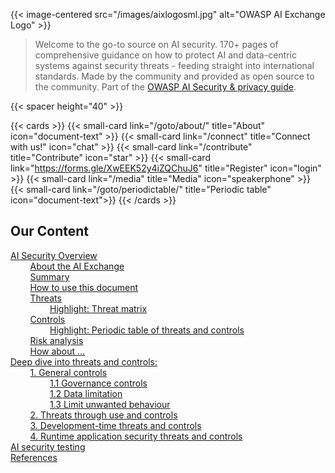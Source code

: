 ---
---

{{< image-centered src="/images/aixlogosml.jpg" alt="OWASP AI Exchange Logo" >}}

>Welcome to the go-to source on AI security. 170+ pages of comprehensive guidance on how to protect AI and data-centric systems against security threats - feeding straight into international standards. Made by the community and provided as open source to the community. Part of the [OWASP AI Security & privacy guide](https://owasp.org/www-project-ai-security-and-privacy-guide/).

{{< spacer height="40" >}}

{{< cards >}}
    {{< small-card link="/goto/about/" title="About" icon="document-text" >}}
    {{< small-card link="/connect" title="Connect with us!" icon="chat" >}}
    {{< small-card link="/contribute" title="Contribute" icon="star" >}}
    {{< small-card link="https://forms.gle/XwEEK52y4iZQChuJ6" title="Register" icon="login" >}}
    {{< small-card link="/media" title="Media" icon="speakerphone" >}}
    {{< small-card link="/goto/periodictable/" title="Periodic table" icon="document-text">}}
{{< /cards >}}

## Our Content

[AI Security Overview](docs/ai_security_overview/)  
&nbsp;&nbsp;&nbsp;&nbsp;&nbsp;&nbsp;&nbsp;&nbsp;[About the AI Exchange](https://owaspai.org/goto/about/)  
&nbsp;&nbsp;&nbsp;&nbsp;&nbsp;&nbsp;&nbsp;&nbsp;[Summary](https://owaspai.org/goto/summary/)  
&nbsp;&nbsp;&nbsp;&nbsp;&nbsp;&nbsp;&nbsp;&nbsp;[How to use this document](https://owaspai.org/goto/document/)  
&nbsp;&nbsp;&nbsp;&nbsp;&nbsp;&nbsp;&nbsp;&nbsp;[Threats](https://owaspai.org/goto/threatsoverview/)  
&nbsp;&nbsp;&nbsp;&nbsp;&nbsp;&nbsp;&nbsp;&nbsp;&nbsp;&nbsp;&nbsp;&nbsp;&nbsp;&nbsp;&nbsp;&nbsp;[Highlight: Threat matrix](https://owaspai.org/goto/aisecuritymatrix/)  
&nbsp;&nbsp;&nbsp;&nbsp;&nbsp;&nbsp;&nbsp;&nbsp;[Controls](https://owaspai.org/goto/controlsoverview/)  
&nbsp;&nbsp;&nbsp;&nbsp;&nbsp;&nbsp;&nbsp;&nbsp;&nbsp;&nbsp;&nbsp;&nbsp;&nbsp;&nbsp;&nbsp;&nbsp;[Highlight: Periodic table of threats and controls](https://owaspai.org/goto/periodictable/)  
&nbsp;&nbsp;&nbsp;&nbsp;&nbsp;&nbsp;&nbsp;&nbsp;[Risk analysis](https://owaspai.org/goto/riskanalysis/)  
&nbsp;&nbsp;&nbsp;&nbsp;&nbsp;&nbsp;&nbsp;&nbsp;[How about ...](https://owaspai.org/docs/ai_security_overview/#how-about-)  
[Deep dive into threats and controls:](https://owaspai.org/goto/navigator/)  
&nbsp;&nbsp;&nbsp;&nbsp;&nbsp;&nbsp;&nbsp;&nbsp;[1. General controls](/docs/1_general_controls)  
&nbsp;&nbsp;&nbsp;&nbsp;&nbsp;&nbsp;&nbsp;&nbsp;&nbsp;&nbsp;&nbsp;&nbsp;&nbsp;&nbsp;&nbsp;&nbsp;[1.1 Governance controls](https://owaspai.org/goto/governancecontrols/)  
&nbsp;&nbsp;&nbsp;&nbsp;&nbsp;&nbsp;&nbsp;&nbsp;&nbsp;&nbsp;&nbsp;&nbsp;&nbsp;&nbsp;&nbsp;&nbsp;[1.2 Data limitation](https://owaspai.org/goto/datalimit/)  
&nbsp;&nbsp;&nbsp;&nbsp;&nbsp;&nbsp;&nbsp;&nbsp;&nbsp;&nbsp;&nbsp;&nbsp;&nbsp;&nbsp;&nbsp;&nbsp;[1.3 Limit unwanted behaviour](https://owaspai.org/goto/limitunwanted/)  
&nbsp;&nbsp;&nbsp;&nbsp;&nbsp;&nbsp;&nbsp;&nbsp;[2. Threats through use and controls](/docs/2_threats_through_use/)  
&nbsp;&nbsp;&nbsp;&nbsp;&nbsp;&nbsp;&nbsp;&nbsp;[3. Development-time threats and controls](/docs/3_development_time_threats/)  
&nbsp;&nbsp;&nbsp;&nbsp;&nbsp;&nbsp;&nbsp;&nbsp;[4. Runtime application security threats and controls](4_runtime_application_security_threats/)  
[AI security testing](/docs/5_testing/)  
[References](/docs/ai_security_references/)  
